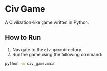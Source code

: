 # Civ Game

A Civilization-like game written in Python.

## How to Run

1. Navigate to the `civ_game` directory.
2. Run the game using the following command:

```bash
python -m civ_game.main